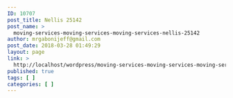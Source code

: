 ```yaml
---
ID: 10707
post_title: Nellis 25142
post_name: >
  moving-services-moving-services-moving-services-nellis-25142
author: mrgabonijeff@gmail.com
post_date: 2018-03-28 01:49:29
layout: page
link: >
  http://localhost/wordpress/moving-services-moving-services-moving-services-nellis-25142/
published: true
tags: [ ]
categories: [ ]
---
```

